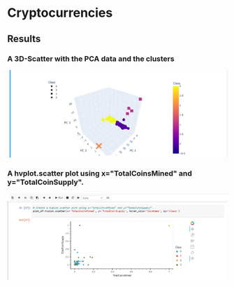 # Cryptocurrencies

## Results

### A 3D-Scatter with the PCA data and the clusters

![Test Image](/Resources/graph1.png)


### A hvplot.scatter plot using x="TotalCoinsMined" and y="TotalCoinSupply".


![Test Image](/Resources/Finalgraph.png)
